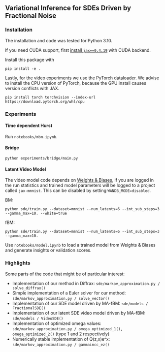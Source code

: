 ##  Variational Inference for SDEs Driven by Fractional Noise

### Installation

The installation and code was tested for Python 3.10.

If you need CUDA support, first [install `jax==0.4.19`](https://github.com/google/jax#installation) with CUDA backend.

Install this package with
```
pip install -e .
```

Lastly, for the video experiments we use the PyTorch dataloader. We advise to install the CPU version of PyTorch, because the GPU install causes version conflicts with JAX.
```
pip install torch torchvision --index-url https://download.pytorch.org/whl/cpu
```

### Experiments

#### Time dependent Hurst
Run `notebooks/mbm.ipynb`.

#### Bridge
```
python experiments/bridge/main.py
```

#### Latent Video Model

The video model code depends on [Weights & Biases](https://wandb.ai/), if you are logged in the run statistics and trained model parameters will be logged to a project called `jax-mmnist`.
This can be disabled by setting `WANDB_MODE=disabled`.

BM:
```
python sde/train.py --dataset=mmnist --num_latents=6 --int_sub_steps=3 --gamma_max=10. --white=true
```

fBM:
```
python sde/train.py --dataset=mmnist --num_latents=6 --int_sub_steps=3 --gamma_max=10.
```

Use `notebooks/model.ipynb` to load a trained model from Weights & Biases and generate insights or validation scores.


### Highlights

Some parts of the code that might be of particular interest:
 - Implementation of our method in Diffrax: `sde/markov_approximation.py / solve_diffrax()`
 - Simple implementation of a Euler solver for our method: `sde/markov_approximation.py / solve_vector()`
 - Implementation of our SDE model driven by MA-fBM: `sde/models / FractionalSDE()`
 - Implementation of our latent SDE video model driven by MA-fBM: `sde/models / VideoSDE()`
 - Implementation of optimized omega values: `sde/markov_approximation.py / omega_optimized_1(), omega_optimized_2()` (type 1 and 2 respectively)
 - Numerically stable implementation of Q(z,x)e^x: `sde/markov_approximation.py / gammaincc_ez()`